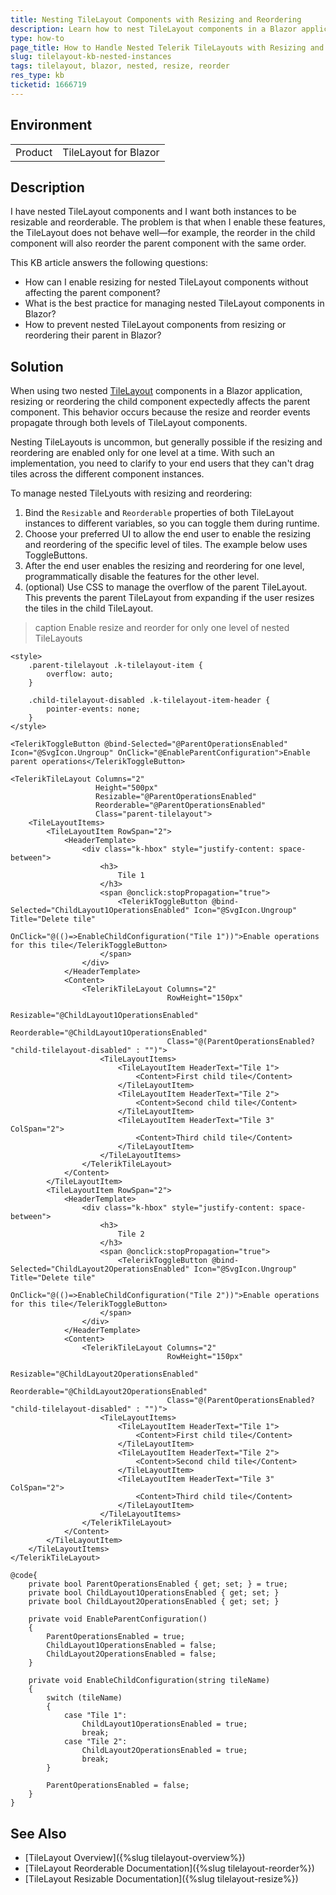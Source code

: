 ```yaml
---
title: Nesting TileLayout Components with Resizing and Reordering
description: Learn how to nest TileLayout components in a Blazor application and enable the resize and reorder features.
type: how-to
page_title: How to Handle Nested Telerik TileLayouts with Resizing and Reordering
slug: tilelayout-kb-nested-instances
tags: tilelayout, blazor, nested, resize, reorder
res_type: kb
ticketid: 1666719
---
```


## Environment

<table>
<tbody>
<tr>
<td>Product</td>
<td>TileLayout for Blazor
</tr>
</tbody>
</table>

## Description

I have nested TileLayout components and I want both instances to be resizable and reorderable. The problem is that when I enable these features, the TileLayout does not behave well&mdash;for example, the reorder in the child component will also reorder the parent component with the same order.

This KB article answers the following questions:
- How can I enable resizing for nested TileLayout components without affecting the parent component?
- What is the best practice for managing nested TileLayout components in Blazor?
- How to prevent nested TileLayout components from resizing or reordering their parent in Blazor?

## Solution

When using two nested [TileLayout](https://docs.telerik.com/blazor-ui/components/tilelayout/overview) components in a Blazor application, resizing or reordering the child component expectedly affects the parent component. This behavior occurs because the resize and reorder events propagate through both levels of TileLayout components. 

Nesting TileLayouts is uncommon, but generally possible if the resizing and reordering are enabled only for one level at a time. With such an implementation, you need to clarify to your end users that they can't drag tiles across the different component instances.

To manage nested TileLyouts with resizing and reordering:

1. Bind the `Resizable` and `Reorderable` properties of both TileLayout instances to different variables, so you can toggle them during runtime.
1. Choose your preferred UI to allow the end user to enable the resizing and reordering of the specific level of tiles. The example below uses ToggleButtons.
1. After the end user enables the resizing and reordering for one level, programmatically disable the features for the other level.
1. (optional) Use CSS to manage the overflow of the parent TileLayout. This prevents the parent TileLayout from expanding if the user resizes the tiles in the child TileLayout.

>caption Enable resize and reorder for only one level of nested TileLayouts

````CSHTML
<style>
    .parent-tilelayout .k-tilelayout-item {
        overflow: auto;
    }

    .child-tilelayout-disabled .k-tilelayout-item-header {
        pointer-events: none;
    }
</style>

<TelerikToggleButton @bind-Selected="@ParentOperationsEnabled" Icon="@SvgIcon.Ungroup" OnClick="@EnableParentConfiguration">Enable parent operations</TelerikToggleButton>

<TelerikTileLayout Columns="2"
                   Height="500px"
                   Resizable="@ParentOperationsEnabled"
                   Reorderable="@ParentOperationsEnabled"
                   Class="parent-tilelayout">
    <TileLayoutItems>
        <TileLayoutItem RowSpan="2">
            <HeaderTemplate>
                <div class="k-hbox" style="justify-content: space-between">
                    <h3>
                        Tile 1
                    </h3>                   
                    <span @onclick:stopPropagation="true">
                        <TelerikToggleButton @bind-Selected="ChildLayout1OperationsEnabled" Icon="@SvgIcon.Ungroup" Title="Delete tile"
                                             OnClick="@(()=>EnableChildConfiguration("Tile 1"))">Enable operations for this tile</TelerikToggleButton>
                    </span>
                </div>
            </HeaderTemplate>
            <Content>       
                <TelerikTileLayout Columns="2"
                                   RowHeight="150px"                                   
                                   Resizable="@ChildLayout1OperationsEnabled"
                                   Reorderable="@ChildLayout1OperationsEnabled"
                                   Class="@(ParentOperationsEnabled? "child-tilelayout-disabled" : "")">
                    <TileLayoutItems>
                        <TileLayoutItem HeaderText="Tile 1">
                            <Content>First child tile</Content>
                        </TileLayoutItem>
                        <TileLayoutItem HeaderText="Tile 2">
                            <Content>Second child tile</Content>
                        </TileLayoutItem>
                        <TileLayoutItem HeaderText="Tile 3" ColSpan="2">
                            <Content>Third child tile</Content>
                        </TileLayoutItem>
                    </TileLayoutItems>
                </TelerikTileLayout>
            </Content>
        </TileLayoutItem>
        <TileLayoutItem RowSpan="2">
            <HeaderTemplate>
                <div class="k-hbox" style="justify-content: space-between">
                    <h3>
                        Tile 2
                    </h3>
                    <span @onclick:stopPropagation="true">
                        <TelerikToggleButton @bind-Selected="ChildLayout2OperationsEnabled" Icon="@SvgIcon.Ungroup" Title="Delete tile"
                                             OnClick="@(()=>EnableChildConfiguration("Tile 2"))">Enable operations for this tile</TelerikToggleButton>
                    </span>
                </div>
            </HeaderTemplate>
            <Content>
                <TelerikTileLayout Columns="2"
                                   RowHeight="150px"
                                   Resizable="@ChildLayout2OperationsEnabled"
                                   Reorderable="@ChildLayout2OperationsEnabled"
                                   Class="@(ParentOperationsEnabled? "child-tilelayout-disabled" : "")">
                    <TileLayoutItems>
                        <TileLayoutItem HeaderText="Tile 1">
                            <Content>First child tile</Content>
                        </TileLayoutItem>
                        <TileLayoutItem HeaderText="Tile 2">
                            <Content>Second child tile</Content>
                        </TileLayoutItem>                        
                        <TileLayoutItem HeaderText="Tile 3" ColSpan="2">
                            <Content>Third child tile</Content>
                        </TileLayoutItem>
                    </TileLayoutItems>
                </TelerikTileLayout>
            </Content>
        </TileLayoutItem>        
    </TileLayoutItems>
</TelerikTileLayout>

@code{
    private bool ParentOperationsEnabled { get; set; } = true;
    private bool ChildLayout1OperationsEnabled { get; set; }
    private bool ChildLayout2OperationsEnabled { get; set; }

    private void EnableParentConfiguration()
    {
        ParentOperationsEnabled = true;
        ChildLayout1OperationsEnabled = false;
        ChildLayout2OperationsEnabled = false;
    }

    private void EnableChildConfiguration(string tileName)
    {
        switch (tileName)
        {
            case "Tile 1":
                ChildLayout1OperationsEnabled = true;
                break;
            case "Tile 2":
                ChildLayout2OperationsEnabled = true;
                break;
        }
        
        ParentOperationsEnabled = false;
    }
}
````

## See Also
- [TileLayout Overview]({%slug tilelayout-overview%})
- [TileLayout Reorderable Documentation]({%slug tilelayout-reorder%})
- [TileLayout Resizable Documentation]({%slug tilelayout-resize%})
